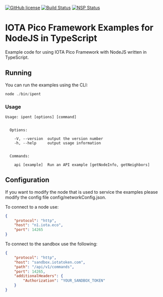 [![GitHub license](https://img.shields.io/badge/license-MIT-blue.svg)](https://raw.githubusercontent.com/iotaeco/iota-pico-examples-nodejs-ts/master/LICENSE) [![Build Status](https://travis-ci.org/iotaeco/iota-pico-examples-nodejs-ts.svg?branch=master)](https://travis-ci.org/iotaeco/iota-pico-examples-nodejs-ts) [![NSP Status](https://nodesecurity.io/orgs/iotaeco/projects/1190c826-1d26-4619-b617-88b2f6cc4c0b/badge)](https://nodesecurity.io/orgs/iotaeco/projects/1190c826-1d26-4619-b617-88b2f6cc4c0b)

# IOTA Pico Framework Examples for NodeJS in TypeScript

Example code for using IOTA Pico Framework with NodeJS written in TypeScript.

## Running

You can run the examples using the CLI:

```js
node ./bin/ipent
```

### Usage

```shell
Usage: ipent [options] [command]


  Options:

    -V, --version  output the version number
    -h, --help     output usage information


  Commands:

    api [example]  Run an API example [getNodeInfo, getNeighbors]
```

## Configuration

If you want to modify the node that is used to service the examples please modify the config file config/networkConfig.json.

To connect to a node use:

```json
{
    "protocol": "http",
    "host": "n1.iota.eco",
    "port": 14265
}
```

To connect to the sandbox use the following:

```json
{
    "protocol": "http",
    "host": "sandbox.iotatoken.com",
    "path": "/api/v1/commands",
    "port": 14265,
    "additionalHeaders": {
        "Authorization": "YOUR_SANDBOX_TOKEN"
    }
}
```